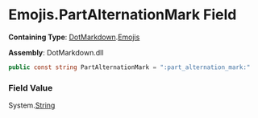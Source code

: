 # Emojis\.PartAlternationMark Field

**Containing Type**: [DotMarkdown](../../README.md)\.[Emojis](../README.md)

**Assembly**: DotMarkdown\.dll

```csharp
public const string PartAlternationMark = ":part_alternation_mark:"
```

### Field Value

System\.[String](https://docs.microsoft.com/en-us/dotnet/api/system.string)